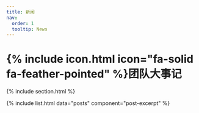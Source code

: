 ```yaml
---
title: 新闻
nav:
  order: 1
  tooltip: News
---
```


# {% include icon.html icon="fa-solid fa-feather-pointed" %}团队大事记


{% include section.html %}

{% include list.html data="posts" component="post-excerpt" %}
